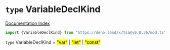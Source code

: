 # `type` VariableDeclKind

[Documentation Index](../README.md)

```ts
import {VariableDeclKind} from "https://deno.land/x/tsa@v0.0.36/mod.ts"
```

`type` VariableDeclKind = <mark>"var"</mark> | <mark>"let"</mark> | <mark>"const"</mark>
